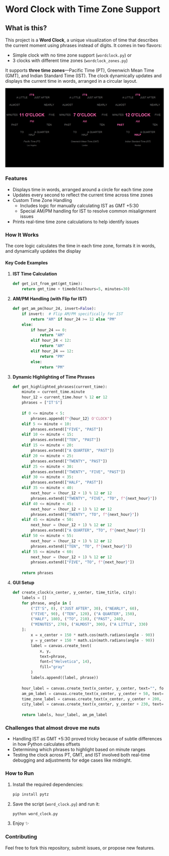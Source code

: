 # Word Clock with Time Zone Support

## What is this?

This project is a **Word Clock**, a unique visualization of time that describes the current moment using phrases instead of digits. It comes in two flavors:

- Simple clock with no time zone support (`wordclock.py`) or
- 3 clocks with different time zones (`wordclock_zones.py`)

It supports **three time zones**—Pacific Time (PT), Greenwich Mean Time (GMT), and Indian Standard Time (IST). The clock dynamically updates and displays the current time in words, arranged in a circular layout.

![word clock with timezones](assets/wordclock.png)

### Features

- Displays time in words, arranged around a circle for each time zone
- Updates every second to reflect the current time across time zones
- Custom Time Zone Handling
  - Includes logic for manually calculating IST as GMT +5:30
  - Special AM/PM handling for IST to resolve common misalignment issues
- Prints real-time time zone calculations to help identify issues

### How It Works

The core logic calculates the time in each time zone, formats it in words, and dynamically updates the display

#### Key Code Examples

1. **IST Time Calculation**

   ```python
   def get_ist_from_gmt(gmt_time):
       return gmt_time + timedelta(hours=5, minutes=30)
   ```

2. **AM/PM Handling (with Flip for IST)**

   ```python
   def get_am_pm(hour_24, invert=False):
       if invert:  # Flip AM/PM specifically for IST
           return "AM" if hour_24 >= 12 else "PM"
       else:
           if hour_24 == 0:  
               return "AM"
           elif hour_24 < 12:
               return "AM"
           elif hour_24 == 12:  
               return "PM"
           else:
               return "PM"
   ```

3. **Dynamic Highlighting of Time Phrases**

   ```python
   def get_highlighted_phrases(current_time):
       minute = current_time.minute
       hour_12 = current_time.hour % 12 or 12
       phrases = ["IT'S"]

       if 0 <= minute < 5:
           phrases.append(f"{hour_12} O'CLOCK")
       elif 5 <= minute < 10:
           phrases.extend(["FIVE", "PAST"])
       elif 10 <= minute < 15:
           phrases.extend(["TEN", "PAST"])
       elif 15 <= minute < 20:
           phrases.extend(["A QUARTER", "PAST"])
       elif 20 <= minute < 25:
           phrases.extend(["TWENTY", "PAST"])
       elif 25 <= minute < 30:
           phrases.extend(["TWENTY", "FIVE", "PAST"])
       elif 30 <= minute < 35:
           phrases.extend(["HALF", "PAST"])
       elif 35 <= minute < 40:
           next_hour = (hour_12 + 1) % 12 or 12
           phrases.extend(["TWENTY", "FIVE", "TO", f"{next_hour}"])
       elif 40 <= minute < 45:
           next_hour = (hour_12 + 1) % 12 or 12
           phrases.extend(["TWENTY", "TO", f"{next_hour}"])
       elif 45 <= minute < 50:
           next_hour = (hour_12 + 1) % 12 or 12
           phrases.extend(["A QUARTER", "TO", f"{next_hour}"])
       elif 50 <= minute < 55:
           next_hour = (hour_12 + 1) % 12 or 12
           phrases.extend(["TEN", "TO", f"{next_hour}"])
       elif 55 <= minute < 60:
           next_hour = (hour_12 + 1) % 12 or 12
           phrases.extend(["FIVE", "TO", f"{next_hour}"])

       return phrases
   ```

4. **GUI Setup**
   
   ```python
   def create_clock(x_center, y_center, time_title, city):
       labels = []
       for phrase, angle in [
           ("IT'S", 0), ("JUST AFTER", 30), ("NEARLY", 60),
           ("FIVE", 90), ("TEN", 120), ("A QUARTER", 150),
           ("HALF", 180), ("TO", 210), ("PAST", 240),
           ("MINUTES", 270), ("ALMOST", 300), ("A LITTLE", 330)
       ]:
           x = x_center + 150 * math.cos(math.radians(angle - 90))
           y = y_center + 150 * math.sin(math.radians(angle - 90))
           label = canvas.create_text(
               x, y,
               text=phrase,
               font=("Helvetica", 14),
               fill="gray"
           )
           labels.append((label, phrase))

       hour_label = canvas.create_text(x_center, y_center, text="", font=("Helvetica", 24, "bold"), fill="#ff69b4")
       am_pm_label = canvas.create_text(x_center, y_center + 50, text="", font=("Helvetica", 16), fill="#ff69b4")
       time_zone_label = canvas.create_text(x_center, y_center + 200, text=time_title, font=("Helvetica", 12, "italic"), fill="#888888")
       city_label = canvas.create_text(x_center, y_center + 230, text=city, font=("Helvetica", 10), fill="#888888")

       return labels, hour_label, am_pm_label
   ```

### Challenges that almost drove me nuts

- Handling IST as GMT +5:30 proved tricky because of subtle differences in how Python calculates offsets
- Determining which phrases to highlight based on minute ranges
- Testing the clock across PT, GMT, and IST involved both real-time debugging and adjustments for edge cases like midnight.

### How to Run

1. Install the required dependencies:

   ```bash
   pip install pytz
   ```

2. Save the script (`word_clock.py`) and run it:

   ```bash
   python word_clock.py
   ```

3. Enjoy ✨

### **Contributing**

Feel free to fork this repository, submit issues, or propose new features.

